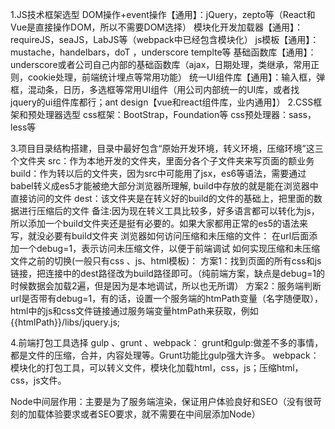 1.JS技术框架选型
    DOM操作+event操作【通用】：jQuery，zepto等（React和Vue是直接操作DOM，所以不需要DOM选择）
    模块化开发加载器【通用】：requireJS，seaJS，LabJS等（webpack中已经包含模块化）
    js模板【通用】：mustache，handelbars，doT ，underscore templte等
    基础函数库【通用】：underscore或者公司自己内部的基础函数库（ajax，日期处理，类继承，常用正则，cookie处理，前端统计埋点等常用功能）
    统一UI组件库【通用】：输入框，弹框，混动条，日历，多选框等常用UI组件（用公司内部统一的UI库，或者找jquery的ui组件库都行；ant design【vue和react组件库，业内通用】）
2.CSS框架和预处理器选型
    css框架：BootStrap，Foundation等
    css预处理器：sass，less等
    
3.项目目录结构搭建，目录中最好包含“原始开发环境，转义环境，压缩环境”这三个文件夹
    src：作为本地开发的文件夹，里面分各个子文件夹来写页面的额业务
    build：作为转以后的文件夹，因为src中可能用了jsx，es6等语法，需要通过babel转义成es5才能被绝大部分浏览器所理解,
                build中存放的就是能在浏览器中直接访问的文件
    dest：该文件夹是在转义好的build的文件的基础上，把里面的数据进行压缩后的文件
    备注:因为现在转义工具比较多，好多语言都可以转化为js，所以添加一个build文件夹还是挺有必要的。如果大家都用正常的es5的语法来写，就没必要有build文件夹
    浏览器如何访问压缩和未压缩的文件：
        在url后面添加一个debug=1，表示访问未压缩文件，以便于前端调试 
        如何实现压缩和未压缩文件之前的切换(一般只有css 、js、html模板)：
            方案1：找到页面的所有css和js链接，把连接中的dest路径改为build路径即可。（纯前端方案，缺点是debug=1的时候数据会加载2遍，但是因为是本地调试，所以也无所谓）
            方案2：服务端判断url是否带有debug=1，有的话，设置一个服务端的htmPath变量（名字随便取），html中的js和css文件链接通过服务端变量htmPath来获取，例如{{htmlPath}}/libs/jquery.js;
            
4.前端打包工具选择
    gulp 、grunt 、webpack：
    grunt和gulp:做差不多的事情，都是文件的压缩，合并，内容处理等。Grunt功能比gulp强大许多。
    webpack：模块化的打包工具，可以转义文件，模块化加载html，css，js；压缩html，css，js文件。



Node中间层作用：主要是为了服务端渲染，保证用户体验良好和SEO（没有很苛刻的加载体验要求或者SEO要求，就不需要在中间层添加Node）
